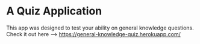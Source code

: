# A Quiz Application

This app was designed to test your ability on general knowledge questions. Check it out here --> https://general-knowledge-quiz.herokuapp.com/
